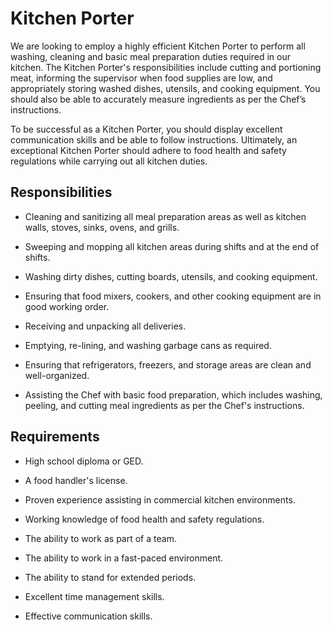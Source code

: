 # Kitchen Porter

We are looking to employ a highly efficient Kitchen Porter to perform all washing, cleaning and basic meal preparation duties required in our kitchen. The Kitchen Porter's responsibilities include cutting and portioning meat, informing the supervisor when food supplies are low, and appropriately storing washed dishes, utensils, and cooking equipment. You should also be able to accurately measure ingredients as per the Chef’s instructions.

To be successful as a Kitchen Porter, you should display excellent communication skills and be able to follow instructions. Ultimately, an exceptional Kitchen Porter should adhere to food health and safety regulations while carrying out all kitchen duties.

## Responsibilities

* Cleaning and sanitizing all meal preparation areas as well as kitchen walls, stoves, sinks, ovens, and grills.

* Sweeping and mopping all kitchen areas during shifts and at the end of shifts.

* Washing dirty dishes, cutting boards, utensils, and cooking equipment.

* Ensuring that food mixers, cookers, and other cooking equipment are in good working order.

* Receiving and unpacking all deliveries.

* Emptying, re-lining, and washing garbage cans as required.

* Ensuring that refrigerators, freezers, and storage areas are clean and well-organized.

* Assisting the Chef with basic food preparation, which includes washing, peeling, and cutting meal ingredients as per the Chef's instructions.

## Requirements

* High school diploma or GED.

* A food handler's license.

* Proven experience assisting in commercial kitchen environments.

* Working knowledge of food health and safety regulations.

* The ability to work as part of a team.

* The ability to work in a fast-paced environment.

* The ability to stand for extended periods.

* Excellent time management skills.

* Effective communication skills.

